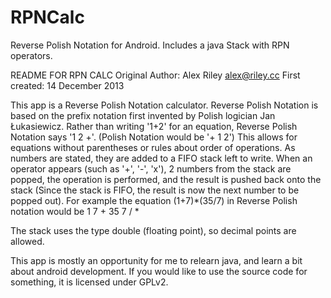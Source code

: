 RPNCalc
=======

Reverse Polish Notation for Android. Includes a java Stack with RPN operators.

README FOR RPN CALC
Original Author: Alex Riley <alex@riley.cc>
First created: 14 December 2013

This app is a Reverse Polish Notation calculator. Reverse Polish Notation is 
based on the prefix notation first invented by Polish logician Jan Łukasiewicz.
Rather than writing '1+2' for an equation, Reverse Polish Notation says '1 2 +'.
(Polish Notation would be '+ 1 2') This allows for equations without parentheses
or rules about order of operations. As numbers are stated, they are added to a 
FIFO stack left to write. When an operator appears (such as '+', '-', 'x'),
2 numbers from the stack are popped, the operation is performed, and the result
is pushed back onto the stack (Since the stack is FIFO, the result is now the
next number to be popped out).
For example the equation (1+7)*(35/7) in Reverse Polish notation would be
	1 7 + 35 7 / *

The stack uses the type double (floating point), so decimal points are allowed.

This app is mostly an opportunity for me to relearn java, and learn a bit 
about android development. If you would like to use the source code for
something, it is licensed under GPLv2.